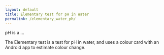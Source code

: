 ```yaml
---
layout: default
title: Elementary test for pH in Water
permalink: /elementary_water_ph/
---
```

pH is a ...

The Elementary test is a test for pH in water, and uses a colour card with an Android app to estimate colour change.